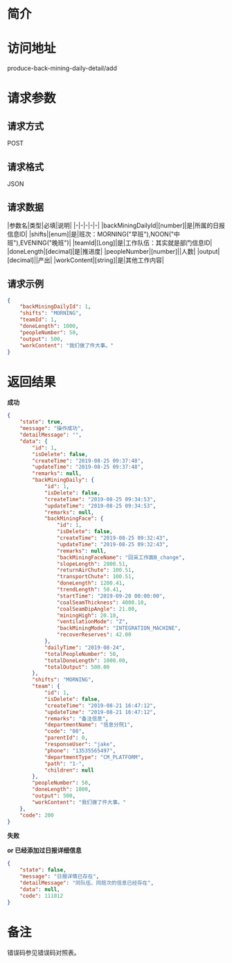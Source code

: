 # 简介

# 访问地址
produce-back-mining-daily-detail/add

# 请求参数

## 请求方式
POST

## 请求格式
JSON

## 请求数据
|参数名|类型|必填|说明|
|-|-|-|-|-|
|backMiningDailyId|[number]|是|所属的日报信息ID|
|shifts|[enum]|是|班次：MORNING("早班"),NOON("中班"),EVENING("晚班")|
|teamId|[Long]|是|工作队伍：其实就是部门信息ID|
|doneLength|[decimal]|是|推进度|
|peopleNumber|[number]||人数|
|output|[decimal]||产出|
|workContent|[string]|是|其他工作内容|

## 请求示例
```json
{
    "backMiningDailyId": 1,
    "shifts": "MORNING",
    "teamId": 1,
    "doneLength": 1000,
    "peopleNumber": 50,
    "output": 500,
    "workContent": "我们做了件大事。"
}
```

# 返回结果
**成功**
```json
{
    "state": true,
    "message": "操作成功",
    "detailMessage": "",
    "data": {
        "id": 1,
        "isDelete": false,
        "createTime": "2019-08-25 09:37:48",
        "updateTime": "2019-08-25 09:37:48",
        "remarks": null,
        "backMiningDaily": {
            "id": 1,
            "isDelete": false,
            "createTime": "2019-08-25 09:34:53",
            "updateTime": "2019-08-25 09:34:53",
            "remarks": null,
            "backMiningFace": {
                "id": 1,
                "isDelete": false,
                "createTime": "2019-08-25 09:32:43",
                "updateTime": "2019-08-25 09:32:43",
                "remarks": null,
                "backMiningFaceName": "回采工作面B_change",
                "slopeLength": 2800.51,
                "returnAirChute": 100.51,
                "transportChute": 100.51,
                "doneLength": 1200.41,
                "trendLength": 50.41,
                "startTime": "2019-09-20 00:00:00",
                "coalSeamThickness": 4000.10,
                "coalSeamDipAngle": 21.00,
                "miningHigh": 20.10,
                "ventilationMode": "Z",
                "backMiningMode": "INTEGRATION_MACHINE",
                "recoverReserves": 42.00
            },
            "dailyTime": "2019-08-24",
            "totalPeopleNumber": 50,
            "totalDoneLength": 1000.00,
            "totalOutput": 500.00
        },
        "shifts": "MORNING",
        "team": {
            "id": 1,
            "isDelete": false,
            "createTime": "2019-08-21 16:47:12",
            "updateTime": "2019-08-21 16:47:12",
            "remarks": "备注信息",
            "departmentName": "信息分院1",
            "code": "00",
            "parentId": 0,
            "responseUser": "jake",
            "phone": "13535565497",
            "departmentType": "CM_PLATFORM",
            "path": "1-",
            "children": null
        },
        "peopleNumber": 50,
        "doneLength": 1000,
        "output": 500,
        "workContent": "我们做了件大事。"
    },
    "code": 200
}
```

**失败**

**or 已经添加过日报详细信息**
```json
{
    "state": false,
    "message": "日报详情已存在",
    "detailMessage": "同队伍、同班次的信息已经存在",
    "data": null,
    "code": 111012
}
```



# 备注
错误码参见错误码对照表。